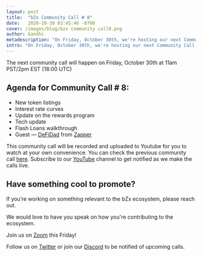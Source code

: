 ```yaml
---
layout: post
title:  "bZx Community Call # 8"
date:   2020-10-30 03:45:46 -0700
cover: /images/blog/bzx community call8.png
author: Gandhi
metadescription: "On Friday, October 30th, we're hosting our next Community Call."
intro: "On Friday, October 30th, we're hosting our next Community Call."
---
```


The next community call will happen on Friday, October 30th at 11am PST/2pm EST (18:00 UTC)

## Agenda for Community Call # 8:

- New token listings
- Interest rate curves
- Update on the rewards program
- Tech update
- Flash Loans walkthrough
- Guest — [DeFiDad](https://twitter.com/DeFi_Dad) from [Zapper](https://zapper.fi/)


This community call will be recorded and uploaded to Youtube for you to watch at your own convenience. You can check the previous community call [here](https://youtu.be/rKBK_xfy3ro). Subscribe to our [YouTube](https://www.youtube.com/channel/UCc9PZUDy2IMs5j0DcOq3egQ) channel to get notified as we make the calls live.



## Have something cool to promote?

If you’re working on something relevant to the bZx ecosystem, please reach out.

We would love to have you speak on how you're contributing to the ecosystem.

Join us on [Zoom](https://zoom.us/j/97332777369) this Friday!

Follow us on [Twitter](https://twitter.com/bzxHQ) or join our [Discord](https://bzx.network/discord) to be notified of upcoming calls.
